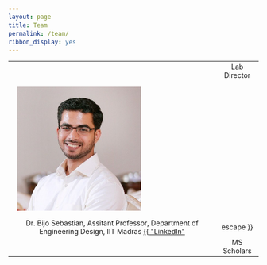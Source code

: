 ```yaml
---
layout: page
title: Team
permalink: /team/
ribbon_display: yes
---
```



| | |
|:---:|:---:|
| | Lab Director |
| <img align="left" style="padding: 10px" src="/images/bijo.jpg" alt="Picture not available" width="250" height="250">
 | Dr. Bijo Sebastian, Assitant Professor, Department of Engineering Design, IIT Madras <a href="https://www.linkedin.com/in/bijo-sebastian-389153147/"> {{ "LinkedIn" | escape }}</a>|
| | MS Scholars |
